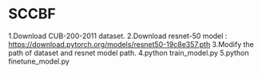 # SCCBF
1.Download CUB-200-2011 dataset.
2.Download resnet-50 model : https://download.pytorch.org/models/resnet50-19c8e357.pth 
3.Modify the path of dataset and resnet model path. 
4.python train_model.py 
5.python finetune_model.py 
